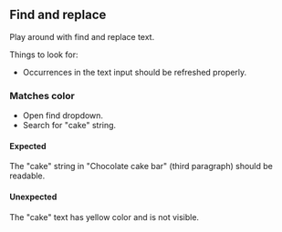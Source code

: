 ## Find and replace

Play around with find and replace text.

Things to look for:

* Occurrences in the text input should be refreshed properly.

### Matches color

* Open find dropdown.
* Search for "cake" string.

#### Expected

The "cake" string in "Chocolate cake bar" (third paragraph) should be readable.

#### Unexpected

The "cake" text has yellow color and is not visible.
